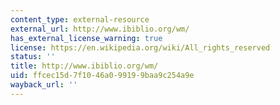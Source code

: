 ```yaml
---
content_type: external-resource
external_url: http://www.ibiblio.org/wm/
has_external_license_warning: true
license: https://en.wikipedia.org/wiki/All_rights_reserved
status: ''
title: http://www.ibiblio.org/wm/
uid: ffcec15d-7f10-46a0-9919-9baa9c254a9e
wayback_url: ''
---
```

